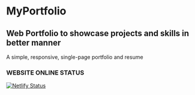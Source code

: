 # MyPortfolio
## Web Portfolio to showcase projects and skills in better manner

A simple, responsive, single-page portfolio and resume

### WEBSITE ONLINE STATUS
[![Netlify Status](https://api.netlify.com/api/v1/badges/df0071c5-5a9f-49ee-8338-284cbd0c93c3/deploy-status)](nikkhilportfolio797.netlify.app)
